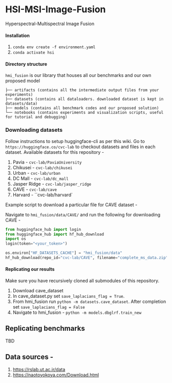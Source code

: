 # HSI-MSI-Image-Fusion
Hyperspectral-Multispectral Image Fusion

#### Installation
1. ```conda env create -f environment.yaml```
2. ```conda activate hsi```

#### Directory structure
`hmi_fusion` is our library that houses all our benchmarks and our own proposed model
```
├── artifacts (contains all the intermediate output files from your experiments)
├── datasets (contains all dataloaders. downloaded dataset is kept in datasets/data)
├── models (contains all benchmark codes and our proposed solution)
└── notebooks (contains experiments and visualization scripts, useful for tutorial and debugging)
```

### Downloading datasets
Follow instructions to setup huggingface-cli as per this wiki. Go to `https://huggingface.co/cvc-lab` to checkout datasets and files in each dataset.
Available datasets for this repository -
1. Pavia - `cvc-lab/PaviaUniversity`
2. Chikusei - `cvc-lab/chikusei`
3. Urban - `cvc-lab/urban`
4. DC Mall - `cvc-lab/dc_mall`
5. Jasper Ridge - `cvc-lab/jasper_ridge`
6. CAVE - `cvc-lab/cave`
7. Harvard - ``cvc-lab/harvard`

Example script to download a particular file for CAVE dataset - 

Navigate to `hmi_fusion/data/CAVE/` and run the following for downloading CAVE -
```python
from huggingface_hub import login
from huggingface_hub import hf_hub_download
import os
login(token="<your_token>")

os.environ["HF_DATASETS_CACHE"] = "hmi_fusion/data"
hf_hub_download(repo_id="cvc-lab/CAVE", filename="complete_ms_data.zip", repo_type="dataset")

```






#### Replicating our results
Make sure you have recursively cloned all submodules of this repository. 
1. Download cave_dataset
2. In cave_dataset.py set ``save_laplacians_flag = True``. 
3. From hmi_fusion run ``python -m datasets.cave_dataset``. After completion set ``save_laplacians_flag = False``
2. Navigate to hmi_fusion - ``python -m models.dbglrf.train_new``


## Replicating benchmarks

TBD


## Data sources -
1. https://rslab.ut.ac.ir/data
2. https://naotoyokoya.com/Download.html